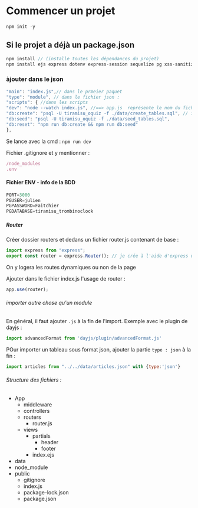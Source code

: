 # Commencer un projet

```js
npm init -y
```
## Si le projet a déjà un package.json

```js
npm install // (installe toutes les dépendances du projet)
npm install ejs express dotenv express-session sequelize pg xss-sanitizer cors
```
### àjouter dans le json 

```js
"main": "index.js",// dans le prmeier paquet
"type": "module", // dans le fichier json :
"scripts": { //dans les scripts
"dev": "node --watch index.js", //==> app.js  représente le nom du fichier du server à lancer
"db:create": "psql -U tiramisu_oquiz -f ./data/create_tables.sql", // ici tiramisu_oquizz est le nom de la BDD mais aussi du user qui est admin dessus ==> Mettre le même nom pour les deux sinon le script ne fonctionne pas
"db:seed": "psql -U tiramisu_oquiz -f ./data/seed_tables.sql",
"db:reset": "npm run db:create && npm run db:seed"
},
```
Se lance avec la cmd : `npm run dev`

Fichier .gitignore et y mentionner :
```js
/node_modules
.env
```
#### Fichier ENV - info de la BDD
```js
PORT=3000
PGUSER=julien
PGPASSWORD=Faitchier
PGDATABASE=tiramisu_trombinoclock
```
##### Router

Créer dossier routers et dedans un fichier router.js contenant de base : 
```js
import express from "express";
export const router = express.Router(); // je crée à l'aide d'express un router
```
On y logera les routes dynamiques ou non de la page

Ajouter dans le fichier index.js l'usage de router : 
```js
app.use(router);
```

###### importer autre chose qu'un module
En général, il faut ajouter `.js` à la fin de l'import. Exemple avec le plugin de dayjs : 
```js
import advancedFormat from 'dayjs/plugin/advancedFormat.js'
```


POur importer un tableau sous format json, ajouter la partie `type : json` à la fin : 
```js
import articles from "../../data/articles.json" with {type:'json'}
```

###### Structure des fichiers : 
- App
  - middleware
  - controllers
  - routers
    - router.js
  - views
    - partials
      - header
      - footer
    - index.ejs    
- data
- node_module
- public
  - gitignore
  - index.js
  - package-lock.json
  - package.json